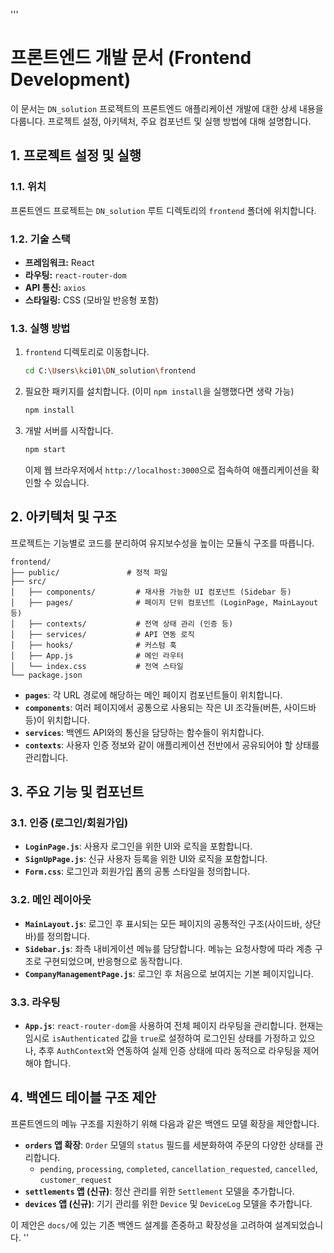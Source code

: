 '''
# 프론트엔드 개발 문서 (Frontend Development)

이 문서는 `DN_solution` 프로젝트의 프론트엔드 애플리케이션 개발에 대한 상세 내용을 다룹니다. 프로젝트 설정, 아키텍처, 주요 컴포넌트 및 실행 방법에 대해 설명합니다.

## 1. 프로젝트 설정 및 실행

### 1.1. 위치

프론트엔드 프로젝트는 `DN_solution` 루트 디렉토리의 `frontend` 폴더에 위치합니다.

### 1.2. 기술 스택

- **프레임워크:** React
- **라우팅:** `react-router-dom`
- **API 통신:** `axios`
- **스타일링:** CSS (모바일 반응형 포함)

### 1.3. 실행 방법

1.  `frontend` 디렉토리로 이동합니다.
    ```bash
    cd C:\Users\kci01\DN_solution\frontend
    ```
2.  필요한 패키지를 설치합니다. (이미 `npm install`을 실행했다면 생략 가능)
    ```bash
    npm install
    ```
3.  개발 서버를 시작합니다.
    ```bash
    npm start
    ```
    이제 웹 브라우저에서 `http://localhost:3000`으로 접속하여 애플리케이션을 확인할 수 있습니다.

## 2. 아키텍처 및 구조

프로젝트는 기능별로 코드를 분리하여 유지보수성을 높이는 모듈식 구조를 따릅니다.

```
frontend/
├── public/               # 정적 파일
├── src/
│   ├── components/         # 재사용 가능한 UI 컴포넌트 (Sidebar 등)
│   ├── pages/              # 페이지 단위 컴포넌트 (LoginPage, MainLayout 등)
│   ├── contexts/           # 전역 상태 관리 (인증 등)
│   ├── services/           # API 연동 로직
│   ├── hooks/              # 커스텀 훅
│   ├── App.js              # 메인 라우터
│   └── index.css           # 전역 스타일
└── package.json
```

- **`pages`**: 각 URL 경로에 해당하는 메인 페이지 컴포넌트들이 위치합니다.
- **`components`**: 여러 페이지에서 공통으로 사용되는 작은 UI 조각들(버튼, 사이드바 등)이 위치합니다.
- **`services`**: 백엔드 API와의 통신을 담당하는 함수들이 위치합니다.
- **`contexts`**: 사용자 인증 정보와 같이 애플리케이션 전반에서 공유되어야 할 상태를 관리합니다.

## 3. 주요 기능 및 컴포넌트

### 3.1. 인증 (로그인/회원가입)

- **`LoginPage.js`**: 사용자 로그인을 위한 UI와 로직을 포함합니다.
- **`SignUpPage.js`**: 신규 사용자 등록을 위한 UI와 로직을 포함합니다.
- **`Form.css`**: 로그인과 회원가입 폼의 공통 스타일을 정의합니다.

### 3.2. 메인 레이아웃

- **`MainLayout.js`**: 로그인 후 표시되는 모든 페이지의 공통적인 구조(사이드바, 상단 바)를 정의합니다.
- **`Sidebar.js`**: 좌측 내비게이션 메뉴를 담당합니다. 메뉴는 요청사항에 따라 계층 구조로 구현되었으며, 반응형으로 동작합니다.
- **`CompanyManagementPage.js`**: 로그인 후 처음으로 보여지는 기본 페이지입니다.

### 3.3. 라우팅

- **`App.js`**: `react-router-dom`을 사용하여 전체 페이지 라우팅을 관리합니다. 현재는 임시로 `isAuthenticated` 값을 `true`로 설정하여 로그인된 상태를 가정하고 있으나, 추후 `AuthContext`와 연동하여 실제 인증 상태에 따라 동적으로 라우팅을 제어해야 합니다.

## 4. 백엔드 테이블 구조 제안

프론트엔드의 메뉴 구조를 지원하기 위해 다음과 같은 백엔드 모델 확장을 제안합니다.

- **`orders` 앱 확장**: `Order` 모델의 `status` 필드를 세분화하여 주문의 다양한 상태를 관리합니다.
  - `pending`, `processing`, `completed`, `cancellation_requested`, `cancelled`, `customer_request`
- **`settlements` 앱 (신규)**: 정산 관리를 위한 `Settlement` 모델을 추가합니다.
- **`devices` 앱 (신규)**: 기기 관리를 위한 `Device` 및 `DeviceLog` 모델을 추가합니다.

이 제안은 `docs/`에 있는 기존 백엔드 설계를 존중하고 확장성을 고려하여 설계되었습니다.
''